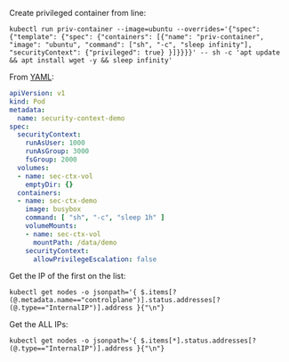 Create privileged container from line:  
```
kubectl run priv-container --image=ubuntu --overrides='{"spec": {"template": {"spec": {"containers": [{"name": "priv-container", "image": "ubuntu", "command": ["sh", "-c", "sleep infinity"], "securityContext": {"privileged": true} }]}}}}' -- sh -c 'apt update && apt install wget -y && sleep infinity'
```  


From [YAML](https://kubernetes.io/docs/tasks/configure-pod-container/security-context/):
```yaml
apiVersion: v1
kind: Pod
metadata:
  name: security-context-demo
spec:
  securityContext:
    runAsUser: 1000
    runAsGroup: 3000
    fsGroup: 2000
  volumes:
  - name: sec-ctx-vol
    emptyDir: {}
  containers:
  - name: sec-ctx-demo
    image: busybox
    command: [ "sh", "-c", "sleep 1h" ]
    volumeMounts:
    - name: sec-ctx-vol
      mountPath: /data/demo
    securityContext:
      allowPrivilegeEscalation: false
```


Get the IP of the first on the list:
```
kubectl get nodes -o jsonpath='{ $.items[?(@.metadata.name=="controlplane")].status.addresses[?(@.type=="InternalIP")].address }{"\n"}
```

Get the ALL IPs:
```
kubectl get nodes -o jsonpath='{ $.items[*].status.addresses[?(@.type=="InternalIP")].address }{"\n"}
```
